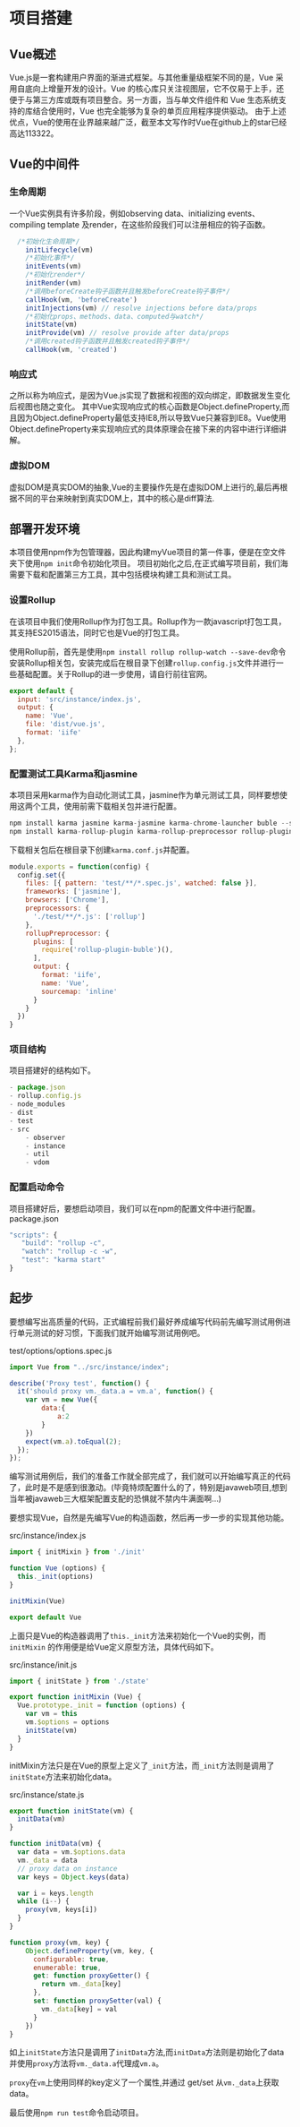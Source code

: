 # 项目搭建

## Vue概述

Vue.js是一套构建用户界面的渐进式框架。与其他重量级框架不同的是，Vue 采用自底向上增量开发的设计。Vue 的核心库只关注视图层，它不仅易于上手，还便于与第三方库或既有项目整合。另一方面，当与单文件组件和 Vue 生态系统支持的库结合使用时，Vue 也完全能够为复杂的单页应用程序提供驱动。
由于上述优点，Vue的使用在业界越来越广泛，截至本文写作时Vue在github上的star已经高达113322。

## Vue的中间件

### 生命周期

一个Vue实例具有许多阶段，例如observing data、initializing events、compiling template 及render，在这些阶段我们可以注册相应的钩子函数。

```javascript
  /*初始化生命周期*/
    initLifecycle(vm)
    /*初始化事件*/
    initEvents(vm)
    /*初始化render*/
    initRender(vm)
    /*调用beforeCreate钩子函数并且触发beforeCreate钩子事件*/
    callHook(vm, 'beforeCreate')
    initInjections(vm) // resolve injections before data/props
    /*初始化props、methods、data、computed与watch*/
    initState(vm)
    initProvide(vm) // resolve provide after data/props
    /*调用created钩子函数并且触发created钩子事件*/
    callHook(vm, 'created')
```

### 响应式

之所以称为响应式，是因为Vue.js实现了数据和视图的双向绑定，即数据发生变化后视图也随之变化。
其中Vue实现响应式的核心函数是Object.defineProperty,而且因为Object.defineProperty最低支持IE8,所以导致Vue只兼容到IE8。Vue使用Object.defineProperty来实现响应式的具体原理会在接下来的内容中进行详细讲解。

### 虚拟DOM

虚拟DOM是真实DOM的抽象,Vue的主要操作先是在虚拟DOM上进行的,最后再根据不同的平台来映射到真实DOM上，其中的核心是diff算法.

## 部署开发环境

本项目使用npm作为包管理器，因此构建myVue项目的第一件事，便是在空文件夹下使用```npm init```命令初始化项目。
项目初始化之后,在正式编写项目前，我们海需要下载和配置第三方工具，其中包括模块构建工具和测试工具。

### 设置Rollup

在该项目中我们使用Rollup作为打包工具。Rollup作为一款javascript打包工具，其支持ES2015语法，同时它也是Vue的打包工具。

使用Rollup前，首先是使用```npm install rollup rollup-watch --save-dev```命令安装Rollup相关包，安装完成后在根目录下创建```rollup.config.js```文件并进行一些基础配置。关于Rollup的进一步使用，请自行前往官网。

```javascript
export default {
  input: 'src/instance/index.js',
  output: {
    name: 'Vue',
    file: 'dist/vue.js',
    format: 'iife'
  },
};
```

### 配置测试工具Karma和jasmine

本项目采用karma作为自动化测试工具，jasmine作为单元测试工具，同样要想使用这两个工具，使用前需下载相关包并进行配置。
```javascript
npm install karma jasmine karma-jasmine karma-chrome-launcher buble --save-dev
npm install karma-rollup-plugin karma-rollup-preprocessor rollup-plugin-buble --save-dev
```
下载相关包后在根目录下创建```karma.conf.js```并配置。
```javascript
module.exports = function(config) {
  config.set({
    files: [{ pattern: 'test/**/*.spec.js', watched: false }],
    frameworks: ['jasmine'],
    browsers: ['Chrome'],
    preprocessors: {
      './test/**/*.js': ['rollup']
    },
    rollupPreprocessor: {
      plugins: [
        require('rollup-plugin-buble')(),
      ],
      output: {
        format: 'iife',
        name: 'Vue',
        sourcemap: 'inline'
      }
    }
  })
}
```

### 项目结构
项目搭建好的结构如下。

```javascript
- package.json
- rollup.config.js
- node_modules
- dist
- test
- src
	- observer
	- instance
	- util
	- vdom
```

### 配置启动命令

项目搭建好后，要想启动项目，我们可以在npm的配置文件中进行配置。
package.json
```javascript
"scripts": {
   "build": "rollup -c",
   "watch": "rollup -c -w",
   "test": "karma start"
}
```

## 起步

要想编写出高质量的代码，正式编程前我们最好养成编写代码前先编写测试用例进行单元测试的好习惯，下面我们就开始编写测试用例吧。

test/options/options.spec.js
```javascript
import Vue from "../src/instance/index";

describe('Proxy test', function() {
  it('should proxy vm._data.a = vm.a', function() {
  	var vm = new Vue({
  		data:{
  			a:2
  		}
  	})
    expect(vm.a).toEqual(2);
  });
});
```

编写测试用例后，我们的准备工作就全部完成了，我们就可以开始编写真正的代码了，此时是不是感到很激动。(毕竟特烦配置什么的了，特别是javaweb项目,想到当年被javaweb三大框架配置支配的恐惧就不禁内牛满面啊...)

要想实现Vue，自然是先编写Vue的构造函数，然后再一步一步的实现其他功能。

src/instance/index.js
```javascript
import { initMixin } from './init'

function Vue (options) {
  this._init(options)
}

initMixin(Vue)

export default Vue
```
上面只是Vue的构造器调用了```this._init```方法来初始化一个Vue的实例，而```initMixin``` 的作用便是给Vue定义原型方法，具体代码如下。

src/instance/init.js
```javascript
import { initState } from './state'

export function initMixin (Vue) {
  Vue.prototype._init = function (options) {
  	var vm = this
  	vm.$options = options
  	initState(vm)
  }
}
```
initMixin方法只是在Vue的原型上定义了```_init```方法，而```_init```方法则是调用了```initState```方法来初始化data。

src/instance/state.js
```javascript
export function initState(vm) {
  initData(vm)
}

function initData(vm) {
  var data = vm.$options.data
  vm._data = data
  // proxy data on instance
  var keys = Object.keys(data)

  var i = keys.length
  while (i--) {
    proxy(vm, keys[i])
  }
}

function proxy(vm, key) {
    Object.defineProperty(vm, key, {
      configurable: true,
      enumerable: true,
      get: function proxyGetter() {
        return vm._data[key]
      },
      set: function proxySetter(val) {
        vm._data[key] = val
      }
    })
}
```
如上```initState```方法只是调用了```initData```方法,而```initData```方法则是初始化了data并使用```proxy```方法将```vm._data.a```代理成```vm.a```。

```proxy```在```vm```上使用同样的key定义了一个属性,并通过 get/set 从```vm._data```上获取data。

最后使用```npm run test```命令启动项目。








